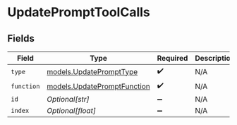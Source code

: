 # UpdatePromptToolCalls


## Fields

| Field                                                            | Type                                                             | Required                                                         | Description                                                      |
| ---------------------------------------------------------------- | ---------------------------------------------------------------- | ---------------------------------------------------------------- | ---------------------------------------------------------------- |
| `type`                                                           | [models.UpdatePromptType](../models/updateprompttype.md)         | :heavy_check_mark:                                               | N/A                                                              |
| `function`                                                       | [models.UpdatePromptFunction](../models/updatepromptfunction.md) | :heavy_check_mark:                                               | N/A                                                              |
| `id`                                                             | *Optional[str]*                                                  | :heavy_minus_sign:                                               | N/A                                                              |
| `index`                                                          | *Optional[float]*                                                | :heavy_minus_sign:                                               | N/A                                                              |